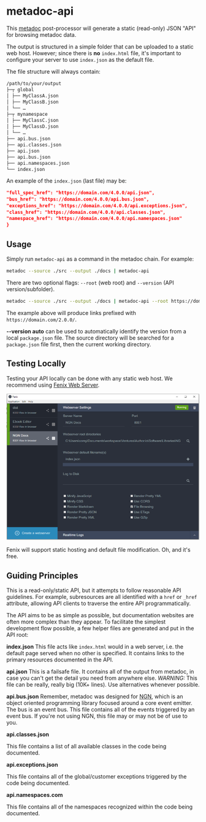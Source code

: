 # metadoc-api

This [metadoc](https://github.com/author/metadoc) post-processor will generate a static (read-only) JSON "API" for browsing metadoc data.

The output is structured in a simple folder that can be uploaded to a static web host. However; since there is **no** `index.html` file, it's important to configure your server to use `index.json` as the default file.

The file structure will always contain:

```
/path/to/your/output
├─┬ global
│ ├── MyClassA.json
│ ├── MyClassB.json
│ └── …
├─┬ mynamespace
│ ├── MyClassC.json
│ ├── MyClassD.json
│ └── …
├── api.bus.json
├── api.classes.json
├── api.json
├── api.bus.json
├── api.namespaces.json
└── index.json
```

An example of the `index.json` (last file) may be:

```json
"full_spec_href": "https://domain.com/4.0.0/api.json",
"bus_href": "https://domain.com/4.0.0/api.bus.json",
"exceptions_href": "https://domain.com/4.0.0/api.exceptions.json",
"class_href": "https://domain.com/4.0.0/api.classes.json",
"namespace_href": "https://domain.com/4.0.0/api.namespaces.json"
}
```

## Usage

Simply run `metadoc-api` as a command in the metadoc chain. For example:

```sh
metadoc --source ./src --output ./docs | metadoc-api
```

There are two optional flags: `--root` (web root) and `--version` (API version/subfolder).

```sh
metadoc --source ./src --output ./docs | metadoc-api --root https://domain.com/ --version 2.0.0
```

The example above will produce links prefixed with `https://domain.com/2.0.0/`.

**--version auto** can be used to automatically identify the version from a local `package.json` file. The source directory will be searched for a `package.json` file first, then the current working directory.

## Testing Locally

Testing your API locally can be done with any static web host. We recommend using [Fenix Web Server](https://fenixwebserver.com).

![Fenix Web Server](https://github.com/author/metadoc-api/blob/master/fenix.png)

Fenix will support static hosting and default file modification. Oh, and it's free.

## Guiding Principles

This is a read-only/static API, but it attempts to follow reasonable API guidelines. For example, subresources are all identified with a `href` or `_href` attribute, allowing API clients to traverse the entire API programmatically.

The API aims to be as simple as possible, but documentation websites are often more complex than they appear. To facilitate the simplest development flow possible, a few helper files are generated and put in the API root:

**index.json**
This file acts like `index.html` would in a web server, i.e. the default page served when no other is specified. It contains links to the primary resources documented in the API.

**api.json**
This is a failsafe file. It contains all of the output from metadoc, in case you can't get the detail you need from anywhere else. _WARNING:_ This file can be really, really big (10K+ lines). Use alternatives whenever possible.

**api.bus.json**
 Remember, metadoc was designed for [NGN](https://github.com/ngnjs/ngn), which is an object oriented programming library focused around a core event emitter. The bus is an event bus. This file contains all of the events triggered by an event bus. If you're not using NGN, this file may or may not be of use to you.

 **api.classes.json**

 This file contains a list of all available classes in the code being documented.

 **api.exceptions.json**

 This file contains all of the global/customer exceptions triggered by the code being documented.

 **api.namespaces.com**

 This file contains all of the namespaces recognized within the code being documented.
